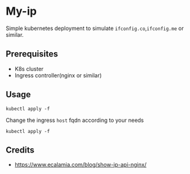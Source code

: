 # My-ip

Simple kubernetes deployment to simulate `ifconfig.co`,`ifconfig.me` or similar.

## Prerequisites

- K8s cluster
- Ingress controller(nginx or similar)

## Usage

`kubectl apply -f`

Change the ingress `host` fqdn according to your needs

`kubectl apply -f`

## Credits 

- https://www.ecalamia.com/blog/show-ip-api-nginx/
